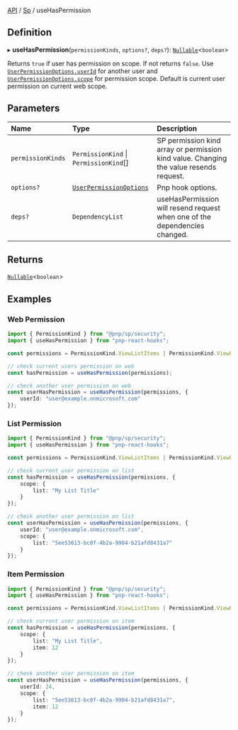 [API](../index.md) / [Sp](../index.md#sp) / useHasPermission

## Definition

▸ **useHasPermission**(`permissionKinds`, `options?`, `deps?`): [`Nullable`](../Types/NullableT.md)<`boolean`\>

Returns `true` if user has permission on scope. If not returns `false`. Use [`UserPermissionOptions.userId`](../Interfaces/UserPermissionOptions.md#userid) for another user and [`UserPermissionOptions.scope`](../Interfaces/UserPermissionOptions.md#scope) for permission scope. Default is current user permission on current web scope.

## Parameters

| Name | Type | Description |
| :------ | :------ | :------ |
| `permissionKinds` | `PermissionKind` \| `PermissionKind`[] | SP permission kind array or permission kind value. Changing the value resends request. |
| `options?` | [`UserPermissionOptions`](../Interfaces/UserPermissionOptions.md) | Pnp hook options. |
| `deps?` | `DependencyList` | useHasPermission will resend request when one of the dependencies changed. |

## Returns

[`Nullable`](../Types/NullableT.md)<`boolean`\>

## Examples

### Web Permission

```typescript
import { PermissionKind } from "@pnp/sp/security";
import { useHasPermission } from "pnp-react-hooks";

const permissions = PermissionKind.ViewListItems | PermissionKind.ViewPages

// check current users permission on web
const hasPermission = useHasPermission(permissions);

// check another user permission on web
const userHasPermission = useHasPermission(permissions, {
	userId: "user@example.onmicrosoft.com"
});
```

### List Permission

```typescript
import { PermissionKind } from "@pnp/sp/security";
import { useHasPermission } from "pnp-react-hooks";

const permissions = PermissionKind.ViewListItems | PermissionKind.ViewPages

// check current user permission on list
const hasPermission = useHasPermission(permissions, {
	scope: {
		list: "My List Title"
	}
});

// check another user permission on list
const userHasPermission = useHasPermission(permissions, {
	userId: "user@example.onmicrosoft.com",
	scope: {
		list: "5ee53613-bc0f-4b2a-9904-b21afd8431a7"
	}
});
```

### Item Permission

```typescript
import { PermissionKind } from "@pnp/sp/security";
import { useHasPermission } from "pnp-react-hooks";

const permissions = PermissionKind.ViewListItems | PermissionKind.ViewPages

// check current user permission on item
const hasPermission = useHasPermission(permissions, {
	scope: {
		list: "My List Title",
		item: 12
	}
});

// check another user permission on item
const userHasPermission = useHasPermission(permissions, {
	userId: 24,
	scope: {
		list: "5ee53613-bc0f-4b2a-9904-b21afd8431a7",
		item: 12
	}
});
```
